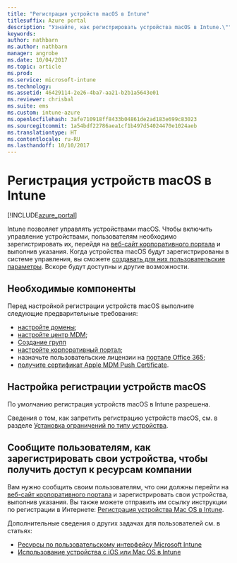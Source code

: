 ```yaml
---
title: "Регистрация устройств macOS в Intune"
titlesuffix: Azure portal
description: "Узнайте, как регистрировать устройства macOS в Intune.\""
keywords: 
author: nathbarn
ms.author: nathbarn
manager: angrobe
ms.date: 10/04/2017
ms.topic: article
ms.prod: 
ms.service: microsoft-intune
ms.technology: 
ms.assetid: 46429114-2e26-4ba7-aa21-b2b1a5643e01
ms.reviewer: chrisbal
ms.suite: ems
ms.custom: intune-azure
ms.openlocfilehash: 3afe710918ff8433b04861de2ad183e699c83023
ms.sourcegitcommit: 1a54bdf22786aea1cf1b497d54024470e1024aeb
ms.translationtype: HT
ms.contentlocale: ru-RU
ms.lasthandoff: 10/10/2017
---
```

# <a name="enroll-macos-devices-in-intune"></a>Регистрация устройств macOS в Intune

[!INCLUDE[azure_portal](./includes/azure_portal.md)]

Intune позволяет управлять устройствами macOS. Чтобы включить управление устройствами, пользователям необходимо зарегистрировать их, перейдя на [веб-сайт корпоративного портала](http://portal.manage.microsoft.com) и выполнив указания. Когда устройства macOS будут зарегистрированы в системе управления, вы сможете [создавать для них пользовательские параметры](custom-settings-macos.md). Вскоре будут доступны и другие возможности.

## <a name="prerequisites"></a>Необходимые компоненты

Перед настройкой регистрации устройств macOS выполните следующие предварительные требования:

- [настройте домены](custom-domain-name-configure.md);
- [настройте центр MDM](mdm-authority-set.md);
- [Создание групп](https://docs.microsoft.com/intune-classic/get-started/start-with-a-paid-subscription-to-microsoft-intune-step-5)
- [настройте корпоративный портал](company-portal-app.md);
- назначьте пользовательские лицензии на [портале Office 365](http://go.microsoft.com/fwlink/p/?LinkId=698854);
- [получите сертификат Apple MDM Push Certificate](apple-mdm-push-certificate-get.md).

## <a name="set-up-macos-enrollment"></a>Настройка регистрации устройств macOS

По умолчанию регистрация устройств macOS в Intune разрешена.

Сведения о том, как запретить регистрацию устройств macOS, см. в разделе [Установка ограничений по типу устройства](enrollment-restrictions-set.md).

## <a name="tell-your-users-how-to-enroll-their-devices-to-access-company-resources"></a>Сообщите пользователям, как зарегистрировать свои устройства, чтобы получить доступ к ресурсам компании

Вам нужно сообщить своим пользователям, что они должны перейти на [веб-сайт корпоративного портала](http://portal.manage.microsoft.com) и зарегистрировать свои устройства, выполнив указания. Вы также можете отправить им ссылку инструкции по регистрации в Интернете: [Регистрация устройства Mac OS в Intune](https://docs.microsoft.com/intune-user-help/enroll-your-device-in-intune-macos).

Дополнительные сведения о других задачах для пользователей см. в статьях:

- [Ресурсы по пользовательскому интерфейсу Microsoft Intune](end-user-educate.md)
- [Использование устройства с iOS или Mac OS в Intune](https://docs.microsoft.com/intune-user-help/using-your-ios-or-mac-os-x-device-with-intune)
